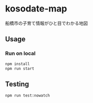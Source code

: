 # kosodate-map
船橋市の子育て情報がひと目でわかる地図

## Usage

### Run on local
```bash
npm install
npm run start
```

## Testing
```bash
npm run test:nowatch
```

